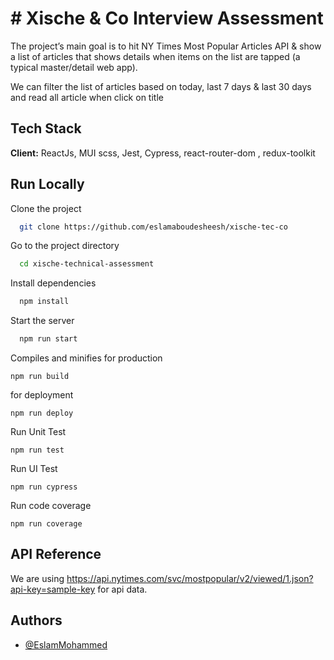 # # Xische & Co  Interview Assessment

The project’s main goal is to hit NY Times Most Popular Articles API & show a list of articles that shows details when items on the list are tapped (a typical master/detail web app).

We can filter the list of articles based on today, last 7 days & last 30 days and read all article when click on title

## Tech Stack

**Client:** ReactJs, MUI scss, Jest, Cypress, react-router-dom , redux-toolkit

## Run Locally

Clone the project

```bash
  git clone https://github.com/eslamaboudesheesh/xische-tec-co
```

Go to the project directory

```bash
  cd xische-technical-assessment
```

Install dependencies

```bash
  npm install
```

Start the server

```bash
  npm run start
```

Compiles and minifies for production

```
npm run build
```
for deployment 
```
npm run deploy
```
Run Unit Test

```
npm run test
```
Run UI Test

```
npm run cypress
```
Run code coverage

```
npm run coverage
```

## API Reference

We are using https://api.nytimes.com/svc/mostpopular/v2/viewed/1.json?api-key=sample-key for api data.



## Authors

- [@EslamMohammed](https://github.com/eslamaboudesheesh)
